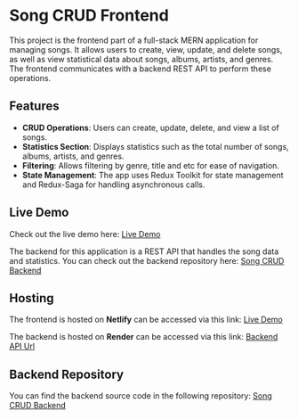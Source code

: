 # Song CRUD Frontend

This project is the frontend part of a full-stack MERN application for managing songs. It allows users to create, view, update, and delete songs, as well as view statistical data about songs, albums, artists, and genres. The frontend communicates with a backend REST API to perform these operations.

## Features

- **CRUD Operations**: Users can create, update, delete, and view a list of songs.
- **Statistics Section**: Displays statistics such as the total number of songs, albums, artists, and genres.
- **Filtering**: Allows filtering by genre, title and etc for ease of navigation.
- **State Management**: The app uses Redux Toolkit for state management and Redux-Saga for handling asynchronous calls.

## Live Demo

Check out the live demo here: [Live Demo](https://songcrud.netlify.app/)

The backend for this application is a REST API that handles the song data and statistics. You can check out the backend repository here: [Song CRUD Backend](https://github.com/Yidne21/song-backend)

## Hosting

The frontend is hosted on **Netlify** can be accessed via this link: [Live Demo](https://songcrud.netlify.app/)

The backend is hosted on **Render** can be accessed via this link:
[Backend API Url](https://song-backend-psdi.onrender.com/api/song)

## Backend Repository

You can find the backend source code in the following repository: [Song CRUD Backend](https://github.com/Yidne21/song-backend)

